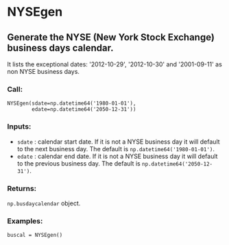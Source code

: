 
# NYSEgen

## Generate the NYSE (New York Stock Exchange) business days calendar.

It lists the exceptional dates: '2012-10-29', '2012-10-30' and '2001-09-11' as
non NYSE business days.

### Call:

```
NYSEgen(sdate=np.datetime64('1980-01-01'),
        edate=np.datetime64('2050-12-31'))
```

### Inputs:

* `sdate` : calendar start date. If it is not a NYSE business day it will
default to the next business day. The default is `np.datetime64('1980-01-01')`.
* `edate` : calendar end date. If it is not a NYSE business day it will
default to the previous business day. The default is
`np.datetime64('2050-12-31')`.

### Returns:
`np.busdaycalendar` object.

### Examples:

```
buscal = NYSEgen()
```
